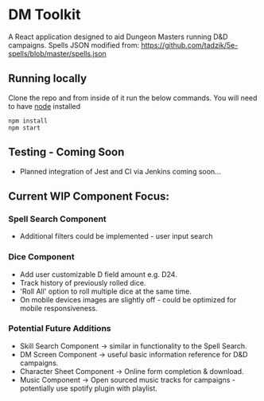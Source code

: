 # DM Toolkit

A React application designed to aid Dungeon Masters running D&D campaigns.
Spells JSON modified from:
https://github.com/tadzik/5e-spells/blob/master/spells.json

## Running locally

Clone the repo and from inside of it run the below commands. You will need to have [node](https://nodejs.org/en/) installed 

```
npm install
npm start
```

## Testing - Coming Soon

- Planned integration of Jest and CI via Jenkins coming soon...

## Current WIP Component Focus:

### Spell Search Component

- Additional filters could be implemented - user input search

### Dice Component

- Add user customizable D field amount e.g. D24.
- Track history of previously rolled dice.
- 'Roll All' option to roll multiple dice at the same time.
- On mobile devices images are slightly off - could be optimized for mobile responsiveness.

### Potential Future Additions

- Skill Search Component -> similar in functionality to the Spell Search.
- DM Screen Component -> useful basic information reference for D&D campaigns.
- Character Sheet Component -> Online form completion & download.
- Music Component -> Open sourced music tracks for campaigns - potentially use spotify plugin with playlist.



